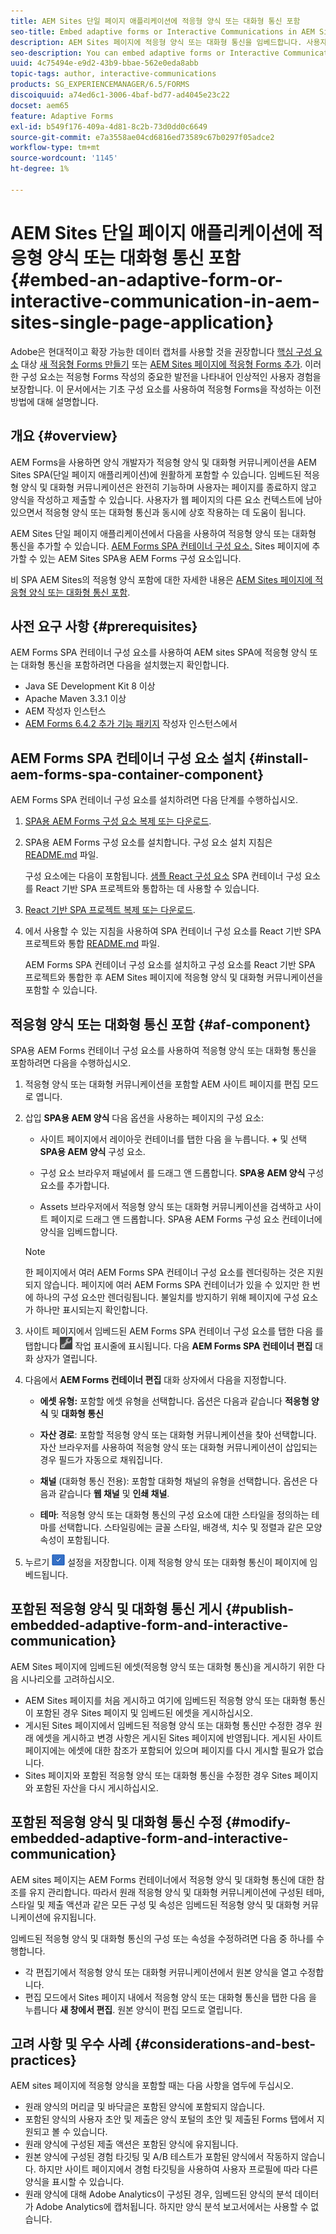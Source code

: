 ```yaml
---
title: AEM Sites 단일 페이지 애플리케이션에 적응형 양식 또는 대화형 통신 포함
seo-title: Embed adaptive forms or Interactive Communications in AEM Sites pages
description: AEM Sites 페이지에 적응형 양식 또는 대화형 통신을 임베드합니다. 사용자는 Sites 페이지를 종료하지 않고 양식을 작성하고 제출할 수 있습니다.
seo-description: You can embed adaptive forms or Interactive Communication in AEM Sites pages. Users can fill and submit forms without leaving the Sites page.
uuid: 4c75494e-e9d2-43b9-bbae-562e0eda8abb
topic-tags: author, interactive-communications
products: SG_EXPERIENCEMANAGER/6.5/FORMS
discoiquuid: a74ed6c1-3006-4baf-bd77-ad4045e23c22
docset: aem65
feature: Adaptive Forms
exl-id: b549f176-409a-4d81-8c2b-73d0dd0c6649
source-git-commit: e7a3558ae04cd6816ed73589c67b0297f05adce2
workflow-type: tm+mt
source-wordcount: '1145'
ht-degree: 1%

---
```


# AEM Sites 단일 페이지 애플리케이션에 적응형 양식 또는 대화형 통신 포함{#embed-an-adaptive-form-or-interactive-communication-in-aem-sites-single-page-application}

<span class="preview"> Adobe은 현대적이고 확장 가능한 데이터 캡처를 사용할 것을 권장합니다 [핵심 구성 요소](https://experienceleague.adobe.com/docs/experience-manager-core-components/using/adaptive-forms/introduction.html) 대상 [새 적응형 Forms 만들기](/help/forms/using/create-an-adaptive-form-core-components.md) 또는 [AEM Sites 페이지에 적응형 Forms 추가](/help/forms/using/create-or-add-an-adaptive-form-to-aem-sites-page.md). 이러한 구성 요소는 적응형 Forms 작성의 중요한 발전을 나타내어 인상적인 사용자 경험을 보장합니다. 이 문서에서는 기초 구성 요소를 사용하여 적응형 Forms을 작성하는 이전 방법에 대해 설명합니다. </span>

## 개요 {#overview}

AEM Forms을 사용하면 양식 개발자가 적응형 양식 및 대화형 커뮤니케이션을 AEM Sites SPA(단일 페이지 애플리케이션)에 원활하게 포함할 수 있습니다. 임베드된 적응형 양식 및 대화형 커뮤니케이션은 완전히 기능하며 사용자는 페이지를 종료하지 않고 양식을 작성하고 제출할 수 있습니다. 사용자가 웹 페이지의 다른 요소 컨텍스트에 남아 있으면서 적응형 양식 또는 대화형 통신과 동시에 상호 작용하는 데 도움이 됩니다.

AEM Sites 단일 페이지 애플리케이션에서 다음을 사용하여 적응형 양식 또는 대화형 통신을 추가할 수 있습니다. [AEM Forms SPA 컨테이너 구성 요소](../../forms/using/embed-adaptive-form-aem-sites-spa.md#af-component)[.](../../forms/using/embed-adaptive-form-aem-sites-spa.md#af-component) Sites 페이지에 추가할 수 있는 AEM Sites SPA용 AEM Forms 구성 요소입니다.

비 SPA AEM Sites의 적응형 양식 포함에 대한 자세한 내용은 [AEM Sites 페이지에 적응형 양식 또는 대화형 통신 포함](/help/forms/using/embed-adaptive-form-aem-sites.md).

## 사전 요구 사항 {#prerequisites}

AEM Forms SPA 컨테이너 구성 요소를 사용하여 AEM sites SPA에 적응형 양식 또는 대화형 통신을 포함하려면 다음을 설치했는지 확인합니다.

* Java SE Development Kit 8 이상
* Apache Maven 3.3.1 이상
* AEM 작성자 인스턴스
* [AEM Forms 6.4.2 추가 기능 패키지](https://helpx.adobe.com/kr/aem-forms/kb/aem-forms-releases.html) 작성자 인스턴스에서

## AEM Forms SPA 컨테이너 구성 요소 설치 {#install-aem-forms-spa-container-component}

AEM Forms SPA 컨테이너 구성 요소를 설치하려면 다음 단계를 수행하십시오.

1. [SPA용 AEM Forms 구성 요소 복제 또는 다운로드](https://github.com/Adobe-Marketing-Cloud/aem-forms/tree/master/forms-spa).
1. SPA용 AEM Forms 구성 요소를 설치합니다. 구성 요소 설치 지침은 [README.md](https://github.com/Adobe-Marketing-Cloud/aem-forms/tree/master/forms-spa#aem-form-component) 파일.

   구성 요소에는 다음이 포함됩니다. [샘플 React 구성 요소](https://github.com/Adobe-Marketing-Cloud/aem-forms/tree/master/forms-spa/react-component) SPA 컨테이너 구성 요소를 React 기반 SPA 프로젝트와 통합하는 데 사용할 수 있습니다.

1. [React 기반 SPA 프로젝트 복제 또는 다운로드](https://github.com/adobe/aem-sample-we-retail-journal).
1. 에서 사용할 수 있는 지침을 사용하여 SPA 컨테이너 구성 요소를 React 기반 SPA 프로젝트와 통합 [README.md](https://github.com/Adobe-Marketing-Cloud/aem-forms/tree/master/forms-spa/react-component#aem-form-react-component-for-spa---editor) 파일.

   AEM Forms SPA 컨테이너 구성 요소를 설치하고 구성 요소를 React 기반 SPA 프로젝트와 통합한 후 AEM Sites 페이지에 적응형 양식 및 대화형 커뮤니케이션을 포함할 수 있습니다.

## 적응형 양식 또는 대화형 통신 포함 {#af-component}

SPA용 AEM Forms 컨테이너 구성 요소를 사용하여 적응형 양식 또는 대화형 통신을 포함하려면 다음을 수행하십시오.

1. 적응형 양식 또는 대화형 커뮤니케이션을 포함할 AEM 사이트 페이지를 편집 모드로 엽니다.
1. 삽입 **SPA용 AEM 양식** 다음 옵션을 사용하는 페이지의 구성 요소:

   * 사이트 페이지에서 레이아웃 컨테이너를 탭한 다음 을 누릅니다. **+** 및 선택 **SPA용 AEM 양식** 구성 요소.

   * 구성 요소 브라우저 패널에서 를 드래그 앤 드롭합니다. **SPA용 AEM 양식** 구성 요소를 추가합니다.
   * Assets 브라우저에서 적응형 양식 또는 대화형 커뮤니케이션을 검색하고 사이트 페이지로 드래그 앤 드롭합니다. SPA용 AEM Forms 구성 요소 컨테이너에 양식을 임베드합니다.

   >[!NOTE]
   >
   >한 페이지에서 여러 AEM Forms SPA 컨테이너 구성 요소를 렌더링하는 것은 지원되지 않습니다. 페이지에 여러 AEM Forms SPA 컨테이너가 있을 수 있지만 한 번에 하나의 구성 요소만 렌더링됩니다. 불일치를 방지하기 위해 페이지에 구성 요소가 하나만 표시되는지 확인합니다.

1. 사이트 페이지에서 임베드된 AEM Forms SPA 컨테이너 구성 요소를 탭한 다음 를 탭합니다 ![settings_icon](assets/settings_icon.png) 작업 표시줄에 표시됩니다. 다음 **AEM Forms SPA 컨테이너 편집** 대화 상자가 열립니다.
1. 다음에서 **AEM Forms 컨테이너 편집** 대화 상자에서 다음을 지정합니다.

   * **에셋 유형:** 포함할 에셋 유형을 선택합니다. 옵션은 다음과 같습니다 **적응형 양식** 및 **대화형 통신**

   * **자산 경로**: 포함할 적응형 양식 또는 대화형 커뮤니케이션을 찾아 선택합니다. 자산 브라우저를 사용하여 적응형 양식 또는 대화형 커뮤니케이션이 삽입되는 경우 필드가 자동으로 채워집니다.
   * **채널** (대화형 통신 전용): 포함할 대화형 채널의 유형을 선택합니다. 옵션은 다음과 같습니다 **웹 채널** 및 **인쇄 채널**.

   * **테마**: 적응형 양식 또는 대화형 통신의 구성 요소에 대한 스타일을 정의하는 테마를 선택합니다. 스타일링에는 글꼴 스타일, 배경색, 치수 및 정렬과 같은 모양 속성이 포함됩니다.

1. 누르기 ![done_icon](assets/done_icon.png) 설정을 저장합니다. 이제 적응형 양식 또는 대화형 통신이 페이지에 임베드됩니다.

## 포함된 적응형 양식 및 대화형 통신 게시 {#publish-embedded-adaptive-form-and-interactive-communication}

AEM Sites 페이지에 임베드된 에셋(적응형 양식 또는 대화형 통신)을 게시하기 위한 다음 시나리오를 고려하십시오.

* AEM Sites 페이지를 처음 게시하고 여기에 임베드된 적응형 양식 또는 대화형 통신이 포함된 경우 Sites 페이지 및 임베드된 에셋을 게시하십시오.
* 게시된 Sites 페이지에서 임베드된 적응형 양식 또는 대화형 통신만 수정한 경우 원래 에셋을 게시하고 변경 사항은 게시된 Sites 페이지에 반영됩니다. 게시된 사이트 페이지에는 에셋에 대한 참조가 포함되어 있으며 페이지를 다시 게시할 필요가 없습니다.
* Sites 페이지와 포함된 적응형 양식 또는 대화형 통신을 수정한 경우 Sites 페이지와 포함된 자산을 다시 게시하십시오.

## 포함된 적응형 양식 및 대화형 통신 수정 {#modify-embedded-adaptive-form-and-interactive-communication}

AEM sites 페이지는 AEM Forms 컨테이너에서 적응형 양식 및 대화형 통신에 대한 참조를 유지 관리합니다. 따라서 원래 적응형 양식 및 대화형 커뮤니케이션에 구성된 테마, 스타일 및 제출 액션과 같은 모든 구성 및 속성은 임베드된 적응형 양식 및 대화형 커뮤니케이션에 유지됩니다.

임베드된 적응형 양식 및 대화형 통신의 구성 또는 속성을 수정하려면 다음 중 하나를 수행합니다.

* 각 편집기에서 적응형 양식 또는 대화형 커뮤니케이션에서 원본 양식을 열고 수정합니다.
* 편집 모드에서 Sites 페이지 내에서 적응형 양식 또는 대화형 통신을 탭한 다음 을 누릅니다 **새 창에서 편집**. 원본 양식이 편집 모드로 열립니다.

## 고려 사항 및 우수 사례 {#considerations-and-best-practices}

AEM sites 페이지에 적응형 양식을 포함할 때는 다음 사항을 염두에 두십시오.

* 원래 양식의 머리글 및 바닥글은 포함된 양식에 포함되지 않습니다.
* 포함된 양식의 사용자 초안 및 제출은 양식 포털의 초안 및 제출된 Forms 탭에서 지원되고 볼 수 있습니다.
* 원래 양식에 구성된 제출 액션은 포함된 양식에 유지됩니다.
* 원본 양식에 구성된 경험 타깃팅 및 A/B 테스트가 포함된 양식에서 작동하지 않습니다. 하지만 사이트 페이지에서 경험 타깃팅을 사용하여 사용자 프로필에 따라 다른 양식을 표시할 수 있습니다.
* 원래 양식에 대해 Adobe Analytics이 구성된 경우, 임베드된 양식의 분석 데이터가 Adobe Analytics에 캡처됩니다. 하지만 양식 분석 보고서에서는 사용할 수 없습니다.
